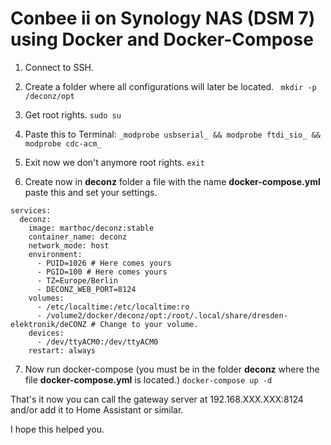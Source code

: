 # Conbee ii on Synology NAS (DSM 7) using Docker and Docker-Compose

1. Connect to SSH.

2. Create a folder where all configurations will later be located.
``` mkdir -p /deconz/opt```

3. Get root rights.
```sudo su```

4. Paste this to Terminal:
```_modprobe usbserial_ && modprobe ftdi_sio_ && modprobe cdc-acm_```

5. Exit now we don't anymore root rights.
```exit```

6. Create now in **deconz** folder a file with the name **docker-compose.yml** paste this and set your settings.

```version: "2.1"
services:
  deconz:
    image: marthoc/deconz:stable
    container_name: deconz
    network_mode: host
    environment:
      - PUID=1026 # Here comes yours
      - PGID=100 # Here comes yours
      - TZ=Europe/Berlin
      - DECONZ_WEB_PORT=8124
    volumes:
      - /etc/localtime:/etc/localtime:ro
      - /volume2/docker/deconz/opt:/root/.local/share/dresden-elektronik/deCONZ # Change to your volume.
    devices:
      - /dev/ttyACM0:/dev/ttyACM0
    restart: always
```

7. Now run docker-compose (you must be in the folder **deconz** where the file **docker-compose.yml** is located.)
```docker-compose up -d```

That's it now you can call the gateway server at 192.168.XXX.XXX:8124 and/or add it to Home Assistant or similar.

I hope this helped you.
